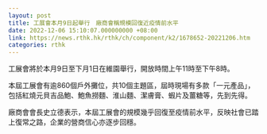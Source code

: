 ```yaml
---
layout: post
title: 工展會本月9日起舉行　廠商會稱規模回復近疫情前水平
date: 2022-12-06 15:10:07.000000000 +08:00
link: https://news.rthk.hk/rthk/ch/component/k2/1678652-20221206.htm
categories: rthk
---
```


工展會將於本月9日至下月1日在維園舉行，開放時間上午11時至下午8時。

本屆工展會有逾860個戶外攤位，共10個主題區，屆時現場有多款「一元產品」，包括紅燒元貝吉品鮑、鮑魚撈麵、淮山麵、潔膚膏、蝦片及薑糖等，先到先得。

廠商會會長史立德表示，本屆工展會的規模幾乎回復至疫情前水平，反映社會已踏上復常之路，企業的營商信心亦逐步回穩。
